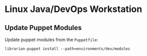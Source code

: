 Linux Java/DevOps Workstation
=============================

Update Puppet Modules
---------------------

Update puppet modules from the `Puppetfile`:
```shell
librarian-puppet install --path=environments/dev/modules
```


